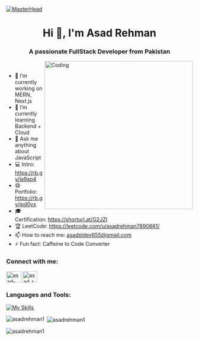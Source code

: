 [![MasterHead](https://firebasestorage.googleapis.com/v0/b/flexi-coding.appspot.com/o/dempgi7-520f8d5f-63d4-4453-8822-dbc149ae27f8.gif?alt=media&token=91c0c7b2-93c3-4029-b011-1a8703c5730d)](https://rishavchanda.io)
<h1 align="center">Hi 👋, I'm Asad Rehman</h1>
<h3 align="center">A passionate FullStack Developer from Pakistan</h3>
<img align="right" alt="Coding" width="400" src="https://cdn.dribbble.com/users/1162077/screenshots/3848914/programmer.gif">

<br>

- 🔭 I’m currently working on MERN, Next.js
- 🌱 I’m currently learning Backend + Cloud
- 💬 Ask me anything about JavaScript
- 💻 Intro: https://rb.gy/la9ap4
- 😄 Portfolio: https://rb.gy/jpd0yx
- 🎓 Certification: https://shorturl.at/G2JZI
- 🏆 LeetCode: https://leetcode.com/u/asadrehman7890661/
- 📫 How to reach me: asadstdev655@gmail.com
- ⚡ Fun fact: Caffeine to Code Converter
  
<h3 align="left">Connect with me:</h3>
<p align="left">
<a href="https://www.linkedin.com/in/asad-rehman-91064420a" target="blank"><img align="center" src="https://raw.githubusercontent.com/rahuldkjain/github-profile-readme-generator/master/src/images/icons/Social/linked-in-alt.svg" alt="asad-rehman-91064420a" height="30" width="40" /></a>
<a href="https://instagram.com/choudharyasad_" target="blank"><img align="center" src="https://raw.githubusercontent.com/rahuldkjain/github-profile-readme-generator/master/src/images/icons/Social/instagram.svg" alt="asad_rehman" height="30" width="40" /></a>
</p>


### Languages and Tools:
[![My Skills](https://skillicons.dev/icons?i=javascript,react,next,typescript,nodejs,tailwind,mui,redux,postman,figma,docker,aws,github,git)](https://skillicons.dev)

<p><img align="left" src="https://github-readme-stats.vercel.app/api/top-langs?username=asadrehman1&show_icons=true&locale=en&layout=compact&theme=tokyonight" alt="asadrehman1" /></p>

<p>&nbsp;<img align="center" src="https://github-readme-stats.vercel.app/api?username=asadrehman1&show_icons=true&locale=en&theme=tokyonight" alt="asadrehman1" /></p>

<p><img align="center" src="https://github-readme-streak-stats.herokuapp.com/?user=asadrehman1&&theme=tokyonight" alt="asadrehman1" /></p>
